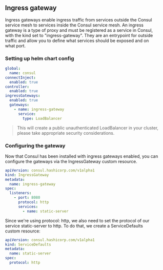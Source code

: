 ## Ingress gateway

Ingress gateways enable ingress traffic from services outside the Consul service mesh to services inside the Consul service mesh. An ingress gateway is a type of proxy and must be registered as a service in Consul, with the kind set to "ingress-gateway". They are an entrypoint for outside traffic and allow you to define what services should be exposed and on what port.

### Setting up helm chart config

```yaml
global:
  name: consul
connectInject:
  enabled: true
controller:
  enabled: true
ingressGateways:
  enabled: true
  gateways:
    - name: ingress-gateway
      service:
        type: LoadBalancer
```

> This will create a public unauthenticated LoadBalancer in your cluster, please take appropriate security considerations.

### Configuring the gateway

Now that Consul has been installed with ingress gateways enabled, you can configure the gateways via the IngressGateway custom resource.

```yaml
apiVersion: consul.hashicorp.com/v1alpha1
kind: IngressGateway
metadata:
  name: ingress-gateway
spec:
  listeners:
    - port: 8080
      protocol: http
      services:
        - name: static-server
```

Since we're using protocol: http, we also need to set the protocol of our service static-server to http. To do that, we create a ServiceDefaults custom resource:

```yaml
apiVersion: consul.hashicorp.com/v1alpha1
kind: ServiceDefaults
metadata:
  name: static-server
spec:
  protocol: http
```